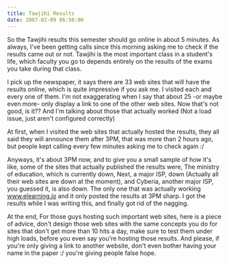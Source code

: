 ```yaml
---
title: Tawjihi Results
date: 2007-02-09 06:56:00
---
```


So the Tawjihi results this semester should go online in about 5 minutes. As always, I've been getting calls since this morning asking me to check if the results came out or not. Tawjihi is the most important class in a student's life, which faculty you go to depends entirely on the results of the exams you take during that class.<!--more-->

I pick up the newspaper, it says there are 33 web sites that will have the results online, which is quite impressive if you ask me. I visited each and every one of them. I'm not exaggerating when I say that about 25 -or maybe even more- only display a link to one of the other web sites. Now that's not good, is it?? And I'm talking about those that actually worked (Not a load issue, just aren't configured correctly)

At first, when I visited the web sites that actually hosted the results, they all said they will announce them after 3PM, that was more than 2 hours ago, but people kept calling every few minutes asking me to check again :/

Anyways, it's about 3PM now, and to give you a small sample of how it's like, some of the sites that actually published the results were, The ministry of education, which is currently down, Next, a major ISP, down (Actually all their web sites are down at the moment), and Cyberia, another major ISP, you guessed it, is also down. The only one that was actually working www.elearning.jo and it only posted the results at 3PM sharp. I got the results while I was writing this, and finally got rid of the nagging.

At the end, For those guys hosting such important web sites, here is a piece of advice, don't design those web sites with the same concepts you do for sites that don't get more than 10 hits a day, make sure to test them under high loads, before you even say you're hosting those results. And please, if you're only giving a link to another website, don't even bother having your name in the paper :/ you're giving people false hope.